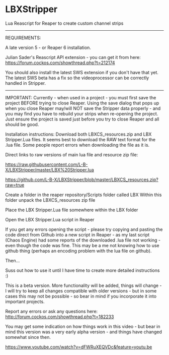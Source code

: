 # LBXStripper
Lua Reascript for Reaper to create custom channel strips

----------------------------
REQUIREMENTS:

A late version 5 - or Reaper 6 installation.

Julian Sader's Reascript API extension - you can get it from here: https://forum.cockos.com/showthread.php?t=212174

You should also install the latest SWS extension if you don't have that yet.  The latest SWS beta has a fix so the videoprocessor can be correctly handled in Stripper. 

----------------------------

IMPORTANT:  Currently - when used in a project - you must first save the project BEFORE trying to close Reaper.  Using the save dialog that pops up when you close Reaper may/will NOT save the Stripper data properly - and you may find you have to rebuild your strips when re-opening the project.  Just ensure the project is saved just before you try to close Reaper and all should be good.


Installation instructions:
Download both LBXCS_resources.zip and LBX Stripper.Lua files.  It seems best to download the RAW text format for the .lua file.  Some people report errors when downloading the file as it is.

Direct links to raw versions of main lua file and resource zip file:

https://raw.githubusercontent.com/L-B-X/LBXStripper/master/LBX%20Stripper.lua

https://github.com/L-B-X/LBXStripper/blob/master/LBXCS_resources.zip?raw=true

Create a folder in the reaper repository/Scripts folder called LBX
Within this folder unpack the LBXCS_resources zip file

Place the LBX Stripper.Lua file somewhere within the LBX folder

Open the LBX Stripper.Lua script in Reaper

If you get any errors opening the script - please try copying and pasting the code direct from Github into a new script in Reaper - as my last script (Chaos Engine) had some reports of the downloaded .lua file not working - even though the code was fine.  This may be a me not knowing how to use github thing (perhaps an encoding problem with the lua file on github).



Then...

Suss out how to use it until I have time to create more detailed instructions :)

This is a beta version.  More functionality will be added, things will change - I will try to keep all changes compatible with older versions - but in some cases this may not be possible - so bear in mind if you incorporate it into important projects.

Report any errors or ask any questions here:
http://forum.cockos.com/showthread.php?t=182233

You may get some indication on how things work in this video - but bear in mind this version was a very early alpha version - and things have changed somewhat since then.

https://www.youtube.com/watch?v=dFWRuXEQVDc&feature=youtu.be
